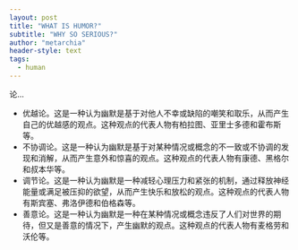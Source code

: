 ```yaml
---
layout: post
title: "WHAT IS HUMOR?"
subtitle: "WHY SO SERIOUS?"
author: "metarchia"
header-style: text
tags:
  - human
---
```


论...
- 优越论。这是一种认为幽默是基于对他人不幸或缺陷的嘲笑和取乐，从而产生自己的优越感的观点。这种观点的代表人物有柏拉图、亚里士多德和霍布斯等。
- 不协调论。这是一种认为幽默是基于对某种情况或概念的不一致或不协调的发现和消解，从而产生意外和惊喜的观点。这种观点的代表人物有康德、黑格尔和叔本华等。
- 调节论。这是一种认为幽默是一种减轻心理压力和紧张的机制，通过释放神经能量或满足被压抑的欲望，从而产生快乐和放松的观点。这种观点的代表人物有斯宾塞、弗洛伊德和伯格森等。
- 善意论。这是一种认为幽默是一种在某种情况或概念违反了人们对世界的期待，但又是善意的情况下，产生幽默的观点。这种观点的代表人物有麦格劳和沃伦等。